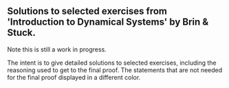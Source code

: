 ## Solutions to selected exercises from 'Introduction to Dynamical Systems' by Brin & Stuck. 

Note this is still a work in progress. 

The intent is to give detailed solutions to selected exercises, including the reasoning used to get to the final proof.
The statements that are not needed for the final proof displayed in a different color.
